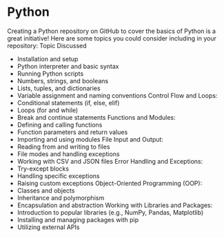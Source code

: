 # Python

Creating a Python repository on GitHub to cover the basics of Python is a great initiative! Here are some topics you could consider including in your repository:
Topic Discussed 
   - Installation and setup
   - Python interpreter and basic syntax
   - Running Python scripts
   - Numbers, strings, and booleans
   - Lists, tuples, and dictionaries
   - Variable assignment and naming conventions
Control Flow and Loops:
   - Conditional statements (if, else, elif)
   - Loops (for and while)
   - Break and continue statements
Functions and Modules:
   - Defining and calling functions
   - Function parameters and return values
   - Importing and using modules
File Input and Output:
   - Reading from and writing to files
   - File modes and handling exceptions
   - Working with CSV and JSON files
Error Handling and Exceptions:
   - Try-except blocks
   - Handling specific exceptions
   - Raising custom exceptions
Object-Oriented Programming (OOP):
   - Classes and objects
   - Inheritance and polymorphism
   - Encapsulation and abstraction
Working with Libraries and Packages:
   - Introduction to popular libraries (e.g., NumPy, Pandas, Matplotlib)
   - Installing and managing packages with pip
   - Utilizing external APIs
